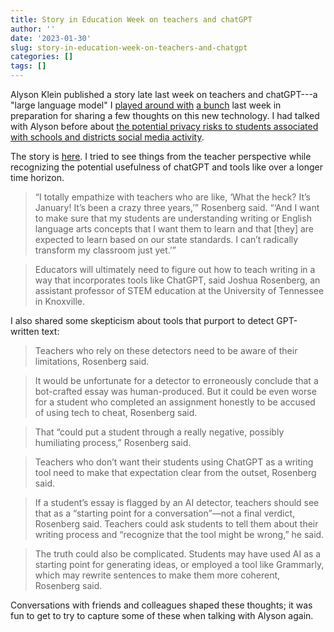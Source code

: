 ```yaml
---
title: Story in Education Week on teachers and chatGPT
author: ''
date: '2023-01-30'
slug: story-in-education-week-on-teachers-and-chatgpt
categories: []
tags: []
---
```


Alyson Klein published a story late last week on teachers and chatGPT---a "large language model" I [played around with](https://joshuamrosenberg.com/post/2023/01/25/three-haiku-with-help-from-ai/) [a bunch](https://joshuamrosenberg.com/post/2023/01/25/a-few-more-poems-and-haikus-with-assistance-from-ai/) last week in preparation for sharing a few thoughts on this new technology. I had talked with Alyson before about [the potential privacy risks to students associated with schools and districts social media activity](https://www.edweek.org/technology/school-facebook-pages-and-privacy-concerns-what-educators-need-to-know/2022/11).

The story is [here](https://www.edweek.org/technology/can-digital-tools-detect-chatgpt-inspired-cheating/2023/01). I tried to see things from the teacher perspective while recognizing the potential usefulness of chatGPT and tools like over a longer time horizon. 

> “I totally empathize with teachers who are like, ‘What the heck? It’s January! It’s been a crazy three years,’” Rosenberg said. “‘And I want to make sure that my students are understanding writing or English language arts concepts that I want them to learn and that [they] are expected to learn based on our state standards. I can’t radically transform my classroom just yet.’”

> Educators will ultimately need to figure out how to teach writing in a way that incorporates tools like ChatGPT, said Joshua Rosenberg, an assistant professor of STEM education at the University of Tennessee in Knoxville.

I also shared some skepticism about tools that purport to detect GPT-written text:

> Teachers who rely on these detectors need to be aware of their limitations, Rosenberg said.

> It would be unfortunate for a detector to erroneously conclude that a bot-crafted essay was human-produced. But it could be even worse for a student who completed an assignment honestly to be accused of using tech to cheat, Rosenberg said.

> That “could put a student through a really negative, possibly humiliating process,” Rosenberg said.

> Teachers who don’t want their students using ChatGPT as a writing tool need to make that expectation clear from the outset, Rosenberg said.

> If a student’s essay is flagged by an AI detector, teachers should see that as a “starting point for a conversation”—not a final verdict, Rosenberg said. Teachers could ask students to tell them about their writing process and “recognize that the tool might be wrong,” he said.

> The truth could also be complicated. Students may have used AI as a starting point for generating ideas, or employed a tool like Grammarly, which may rewrite sentences to make them more coherent, Rosenberg said.

Conversations with friends and colleagues shaped these thoughts; it was fun to get to try to capture some of these when talking with Alyson again.